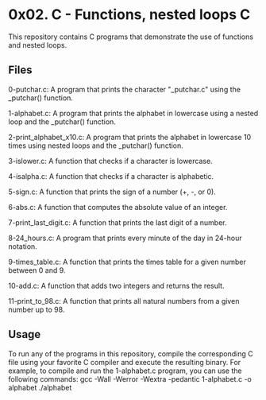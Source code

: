 # 0x02. C - Functions, nested loops C

This repository contains C programs that demonstrate the use of functions and nested loops.

## Files

0-putchar.c: A program that prints the character "_putchar.c" using the _putchar() function.

1-alphabet.c: A program that prints the alphabet in lowercase using a nested loop and the _putchar() function.

2-print_alphabet_x10.c: A program that prints the alphabet in lowercase 10 times using nested loops and the _putchar() function.

3-islower.c: A function that checks if a character is lowercase.

4-isalpha.c: A function that checks if a character is alphabetic.

5-sign.c: A function that prints the sign of a number (+, -, or 0).

6-abs.c: A function that computes the absolute value of an integer.

7-print_last_digit.c: A function that prints the last digit of a number.

8-24_hours.c: A program that prints every minute of the day in 24-hour notation.

9-times_table.c: A function that prints the times table for a given number between 0 and 9.

10-add.c: A function that adds two integers and returns the result.

11-print_to_98.c: A function that prints all natural numbers from a given number up to 98.

## Usage

To run any of the programs in this repository, compile the corresponding C file using your favorite C compiler and execute the resulting binary.
For example, to compile and run the 1-alphabet.c program, you can use the following commands:
gcc -Wall -Werror -Wextra -pedantic 1-alphabet.c -o alphabet ./alphabet
